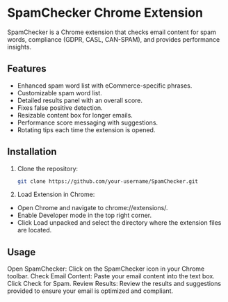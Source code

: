 # SpamChecker Chrome Extension

SpamChecker is a Chrome extension that checks email content for spam words, compliance (GDPR, CASL, CAN-SPAM), and provides performance insights.

## Features

- Enhanced spam word list with eCommerce-specific phrases.
- Customizable spam word list.
- Detailed results panel with an overall score.
- Fixes false positive detection.
- Resizable content box for longer emails.
- Performance score messaging with suggestions.
- Rotating tips each time the extension is opened.

## Installation

1. Clone the repository:
   ```bash
   git clone https://github.com/your-username/SpamChecker.git
2. Load Extension in Chrome:
- Open Chrome and navigate to chrome://extensions/.
- Enable Developer mode in the top right corner.
- Click Load unpacked and select the directory where the extension files are located.

## Usage

Open SpamChecker: Click on the SpamChecker icon in your Chrome toolbar.
Check Email Content:
Paste your email content into the text box.
Click Check for Spam.
Review Results: Review the results and suggestions provided to ensure your email is optimized and compliant.
